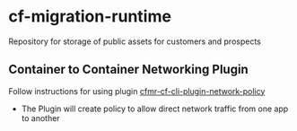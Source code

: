 # cf-migration-runtime

Repository for storage of public assets for customers and prospects

## Container to Container Networking Plugin

Follow instructions for using plugin [cfmr-cf-cli-plugin-network-policy](/cfmr-cf-cli-plugin-network-policy/README.md)

- The Plugin will create policy to allow direct network traffic from one app to another
